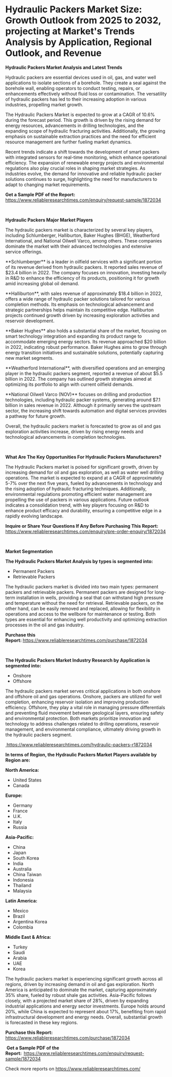 <p><h1>Hydraulic Packers Market Size: Growth Outlook from 2025 to 2032, projecting at Market's Trends Analysis by Application, Regional Outlook, and Revenue</h1></p><p><strong>Hydraulic Packers Market Analysis and Latest Trends</strong></p>
<p><p>Hydraulic packers are essential devices used in oil, gas, and water well applications to isolate sections of a borehole. They create a seal against the borehole wall, enabling operators to conduct testing, repairs, or enhancements effectively without fluid loss or contamination. The versatility of hydraulic packers has led to their increasing adoption in various industries, propelling market growth.</p><p>The Hydraulic Packers Market is expected to grow at a CAGR of 10.6% during the forecast period. This growth is driven by the rising demand for energy resources, advancements in drilling technologies, and the expanding scope of hydraulic fracturing activities. Additionally, the growing emphasis on sustainable extraction practices and the need for efficient resource management are further fueling market dynamics. </p><p>Recent trends indicate a shift towards the development of smart packers with integrated sensors for real-time monitoring, which enhance operational efficiency. The expansion of renewable energy projects and environmental regulations also play crucial roles in shaping market strategies. As industries evolve, the demand for innovative and reliable hydraulic packer solutions continues to surge, highlighting the need for manufacturers to adapt to changing market requirements.</p></p>
<p><strong>Get a Sample PDF of the Report:&nbsp;</strong> <a href="https://www.reliableresearchtimes.com/enquiry/request-sample/1872034?utm_campaign=2240&utm_medium=2&utm_source=Github&utm_content=ia&utm_term=16022025&utm_id=hydraulic-packers">https://www.reliableresearchtimes.com/enquiry/request-sample/1872034</a></p>
<p>&nbsp;</p>
<p><strong>Hydraulic Packers Major Market Players</strong></p>
<p><p>The hydraulic packers market is characterized by several key players, including Schlumberger, Halliburton, Baker Hughes (BHGE), Weatherford International, and National Oilwell Varco, among others. These companies dominate the market with their advanced technologies and extensive service offerings.</p><p>**Schlumberger** is a leader in oilfield services with a significant portion of its revenue derived from hydraulic packers. It reported sales revenue of $23.4 billion in 2022. The company focuses on innovation, investing heavily in R&D to enhance the efficiency of its products, positioning it for growth amid increasing global oil demand.</p><p>**Halliburton**, with sales revenue of approximately $18.4 billion in 2022, offers a wide range of hydraulic packer solutions tailored for various completion methods. Its emphasis on technological advancement and strategic partnerships helps maintain its competitive edge. Halliburton projects continued growth driven by increasing exploration activities and reservoir development.</p><p>**Baker Hughes** also holds a substantial share of the market, focusing on smart technology integration and expanding its product range to accommodate emerging energy sectors. Its revenue approached $20 billion in 2022, indicating robust performance. Baker Hughes aims to grow through energy transition initiatives and sustainable solutions, potentially capturing new market segments.</p><p>**Weatherford International**, with diversified operations and an emerging player in the hydraulic packers segment, reported a revenue of about $5.5 billion in 2022. The company has outlined growth strategies aimed at optimizing its portfolio to align with current oilfield demands.</p><p>**National Oilwell Varco (NOV)** focuses on drilling and production technologies, including hydraulic packer systems, generating around $7.1 billion in sales revenue in 2022. Although it primarily serves the upstream sector, the increasing shift towards automation and digital services provides a pathway for future growth.</p><p>Overall, the hydraulic packers market is forecasted to grow as oil and gas exploration activities increase, driven by rising energy needs and technological advancements in completion technologies.</p></p>
<p>&nbsp;</p>
<p><strong>What Are The Key Opportunities For Hydraulic Packers Manufacturers?</strong></p>
<p><p>The Hydraulic Packers market is poised for significant growth, driven by increasing demand for oil and gas exploration, as well as water well drilling operations. The market is expected to expand at a CAGR of approximately 5-7% over the next five years, fueled by advancements in technology and the rising adoption of hydraulic fracturing techniques. Additionally, environmental regulations promoting efficient water management are propelling the use of packers in various applications. Future outlook indicates a consolidation trend, with key players focusing on R&D to enhance product efficacy and durability, ensuring a competitive edge in a rapidly evolving landscape.</p></p>
<p><strong>Inquire or Share Your Questions If Any Before Purchasing This Report:</strong> <a href="https://www.reliableresearchtimes.com/enquiry/pre-order-enquiry/1872034?utm_campaign=2240&utm_medium=2&utm_source=Github&utm_content=ia&utm_term=16022025&utm_id=hydraulic-packers">https://www.reliableresearchtimes.com/enquiry/pre-order-enquiry/1872034</a></p>
<p>&nbsp;</p>
<p><strong>Market Segmentation</strong></p>
<p><strong>The Hydraulic Packers Market Analysis by types is segmented into:</strong></p>
<p><ul><li>Permanent Packers</li><li>Retrievable Packers</li></ul></p>
<p><p>The hydraulic packers market is divided into two main types: permanent packers and retrievable packers. Permanent packers are designed for long-term installation in wells, providing a seal that can withstand high pressure and temperature without the need for retrieval. Retrievable packers, on the other hand, can be easily removed and replaced, allowing for flexibility in operations and access to the wellbore for maintenance or testing. Both types are essential for enhancing well productivity and optimizing extraction processes in the oil and gas industry.</p></p>
<p><strong>Purchase this Report:&nbsp;</strong><a href="https://www.reliableresearchtimes.com/purchase/1872034?utm_campaign=2240&utm_medium=2&utm_source=Github&utm_content=ia&utm_term=16022025&utm_id=hydraulic-packers">https://www.reliableresearchtimes.com/purchase/1872034</a></p>
<p>&nbsp;</p>
<p><strong>The Hydraulic Packers Market Industry Research by Application is segmented into:</strong></p>
<p><ul><li>Onshore</li><li>Offshore</li></ul></p>
<p><p>The hydraulic packers market serves critical applications in both onshore and offshore oil and gas operations. Onshore, packers are utilized for well completion, enhancing reservoir isolation and improving production efficiency. Offshore, they play a vital role in managing pressure differentials and preventing fluid movement between geological layers, ensuring safety and environmental protection. Both markets prioritize innovation and technology to address challenges related to drilling operations, reservoir management, and environmental compliance, ultimately driving growth in the hydraulic packers segment.</p></p>
<p><a href="https://www.reliableresearchtimes.com/hydraulic-packers-r1872034?utm_campaign=2240&utm_medium=2&utm_source=Github&utm_content=ia&utm_term=16022025&utm_id=hydraulic-packers">&nbsp;https://www.reliableresearchtimes.com/hydraulic-packers-r1872034</a></p>
<p><strong>In terms of Region, the Hydraulic Packers Market Players available by Region are:</strong></p>
<p>
    <p> <strong> North America: </strong>
        <ul>
            <li>United States</li>
            <li>Canada</li>
        </ul>
        </p> 
    <p> <strong> Europe: </strong>
        <ul>
            <li>Germany</li>
            <li>France</li>
            <li>U.K.</li>
            <li>Italy</li>
            <li>Russia</li>
        </ul>
        </p> 
    <p> <strong> Asia-Pacific: </strong>
        <ul>
            <li>China</li>
            <li>Japan</li>
            <li>South Korea</li>
            <li>India</li>
            <li>Australia</li>
            <li>China Taiwan</li>
            <li>Indonesia</li>
            <li>Thailand</li>
            <li>Malaysia</li>
        </ul>
        </p> 
    <p> <strong> Latin America: </strong>
        <ul>
            <li>Mexico</li>
            <li>Brazil</li>
            <li>Argentina Korea</li>
            <li>Colombia</li>
        </ul>
        </p> 
    <p> <strong> Middle East & Africa: </strong>
        <ul>
            <li>Turkey</li>
            <li>Saudi</li>
            <li>Arabia</li>
            <li>UAE</li>
            <li>Korea</li>
        </ul>
    </p>
    </p>
<p><p>The hydraulic packers market is experiencing significant growth across all regions, driven by increasing demand in oil and gas exploration. North America is anticipated to dominate the market, capturing approximately 35% share, fueled by robust shale gas activities. Asia-Pacific follows closely, with a projected market share of 28%, driven by expanding industrial applications and energy sector investments. Europe holds around 20%, while China is expected to represent about 17%, benefiting from rapid infrastructural development and energy needs. Overall, substantial growth is forecasted in these key regions.</p></p>
<p><strong>Purchase this Report: </strong><a href="https://www.reliableresearchtimes.com/purchase/1872034?utm_campaign=2240&utm_medium=2&utm_source=Github&utm_content=ia&utm_term=16022025&utm_id=hydraulic-packers">https://www.reliableresearchtimes.com/purchase/1872034</a></p>
<p>&nbsp;<strong>Get a Sample PDF of the Report:&nbsp;&nbsp;</strong><a href="https://www.reliableresearchtimes.com/enquiry/request-sample/1872034?utm_campaign=2240&utm_medium=2&utm_source=Github&utm_content=ia&utm_term=16022025&utm_id=hydraulic-packers">https://www.reliableresearchtimes.com/enquiry/request-sample/1872034</a></p>
<p><strong></strong></p>
<p>Check more reports on <a href="https://www.reliableresearchtimes.com/?utm_campaign=2240&utm_medium=2&utm_source=Github&utm_content=ia&utm_term=16022025&utm_id=hydraulic-packers">https://www.reliableresearchtimes.com/</a></p>